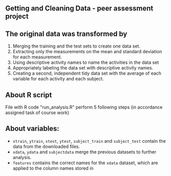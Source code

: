 ## Getting and Cleaning Data - peer assessment project


## The original data was transformed by

1. Merging the training and the test sets to create one data set.
2. Extracting only the measurements on the mean and standard deviation for each measurement. 
3. Using descriptive activity names to name the activities in the data set
4. Appropriately labeling the data set with descriptive activity names. 
5. Creating a second, independent tidy data set with the average of each variable for each activity and each subject. 

## About R script
File with R code "run_analysis.R" perform 5 following steps (in accordance assigned task of course work)

## About variables:   
* `xtrain`, `ytrain`, `xtest`, `ytest`, `subject_train` and `subject_test` contain the data from the downloaded files.
* `xdata`, `ydata` and `subjectdata` merge the previous datasets to further analysis.
* `features` contains the correct names for the `xdata` dataset, which are applied to the column names stored in